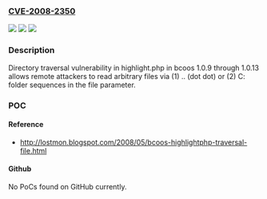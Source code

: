 ### [CVE-2008-2350](https://cve.mitre.org/cgi-bin/cvename.cgi?name=CVE-2008-2350)
![](https://img.shields.io/static/v1?label=Product&message=n%2Fa&color=blue)
![](https://img.shields.io/static/v1?label=Version&message=n%2Fa&color=blue)
![](https://img.shields.io/static/v1?label=Vulnerability&message=n%2Fa&color=brighgreen)

### Description

Directory traversal vulnerability in highlight.php in bcoos 1.0.9 through 1.0.13 allows remote attackers to read arbitrary files via (1) .. (dot dot) or (2) C: folder sequences in the file parameter.

### POC

#### Reference
- http://lostmon.blogspot.com/2008/05/bcoos-highlightphp-traversal-file.html

#### Github
No PoCs found on GitHub currently.

